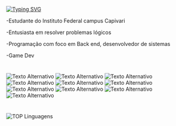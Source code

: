 [![Typing SVG](https://readme-typing-svg.demolab.com/?lines=Hi+My+name+is+Gabriel!!&color=4E1764)](https://git.io/typing-svg)

-Estudante do Instituto Federal campus Capivari

-Entusiasta em resolver problemas lógicos 

-Programação com foco em Back end, desenvolvedor de sistemas 

-Game Dev
#
![Texto Alternativo](https://img.icons8.com/?size=50&id=20909&format=png&color=000000)
![Texto Alternativo](https://img.icons8.com/?size=50&id=3BTBsJs5myRy&format=png&color=000000)
![Texto Alternativo](https://img.icons8.com/?size=50&id=108784&format=png&color=000000)
![Texto Alternativo](https://img.icons8.com/?size=50&id=54087&format=png&color=000000)
![Texto Alternativo](https://img.icons8.com/?size=50&id=fAMVO_fuoOuC&format=png&color=000000)
![Texto Alternativo](https://img.icons8.com/?size=50&id=13679&format=png&color=000000)
![Texto Alternativo](https://img.icons8.com/?size=50&id=UFF3hmipmJ2V&format=png&color=000000)
![Texto Alternativo](https://img.icons8.com/?size=50&id=rgPSE6nAB766&format=png&color=000000)
![Texto Alternativo](https://img.icons8.com/?size=50&id=04OFrkjznvcd&format=png&color=000000)
![Texto Alternativo](https://img.icons8.com/?size=50&id=39848&format=png&color=000000)

#
![TOP Linguagens](https://github-readme-stats.vercel.app/api/top-langs/?username=gabrielcampagnolli&layout=compact&theme=dracula)
